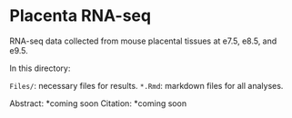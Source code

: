 # Placenta RNA-seq
RNA-seq data collected from mouse placental tissues at e7.5, e8.5, and e9.5.

In this directory:

`Files/`: necessary files for results.
`*.Rmd`: markdown files for all analyses.

Abstract: *coming soon
Citation: *coming soon

